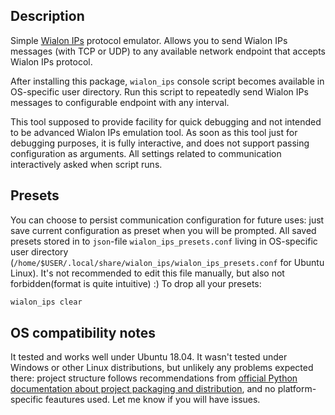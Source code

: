 ## Description

Simple [Wialon IPs](https://gurtam.com/ru/gps-hardware/soft/wialon-ips) protocol emulator.
Allows you to send Wialon IPs messages (with TCP or UDP) to any available network endpoint that accepts Wialon IPs protocol.

After installing this package, `wialon_ips` console script becomes available in OS-specific user directory.
Run this script to repeatedly send Wialon IPs messages to configurable endpoint with any interval.

This tool supposed to provide facility for quick debugging and not intended to be advanced Wialon IPs emulation tool.
As soon as this tool just for debugging purposes, it is fully interactive, and does not support passing configuration as arguments.
All settings related to communication interactively asked when script runs.

## Presets

You can choose to persist communication configuration for future uses: just save current configuration as preset when you will be prompted. All saved presets stored in to `json`-file `wialon_ips_presets.conf` living in OS-specific user directory (`/home/$USER/.local/share/wialon_ips/wialon_ips_presets.conf` for Ubuntu Linux). It's not recommended to edit this file manually, but also not forbidden(format is quite intuitive) :)
To drop all your presets:

```bash
wialon_ips clear
```

## OS compatibility notes

It tested and works well under Ubuntu 18.04.
It wasn't tested under Windows or other Linux distributions, but unlikely any problems expected there: project structure follows recommendations from [official Python documentation about project packaging and distribution](https://packaging.python.org/tutorials/packaging-projects/), and no platform-specific feautures used. Let me know if you will have issues.
